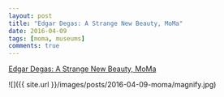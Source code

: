 ```yaml
---
layout: post
title: "Edgar Degas: A Strange New Beauty, MoMa"
date: 2016-04-09
tags: [moma, museums]
comments: true
---
```

[Edgar Degas: A Strange New Beauty, MoMa](http://www.moma.org/calendar/exhibitions/1613)

![]({{ site.url }}/images/posts/2016-04-09-moma/magnify.jpg)
